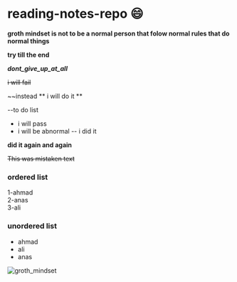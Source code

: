 

# reading-notes-repo :smile:

**groth mindset is not to be a normal person that folow normal rules that do normal things**

**try till the end**

***dont_give_up_at_all***

~~i will fail~~

~~instead ** i will do it **

--to do list 
* i will pass 
*  i will be abnormal 
-- i did it

**did it again and again**

~~This was mistaken text~~


### ordered list   
1-ahmad  
2-anas  
3-ali  

### unordered list
- ahmad
- ali
- anas

 ![groth_mindset](https://metrifit.com/wp-content/uploads/2020/08/growthmindsetlandscape.jpg)

